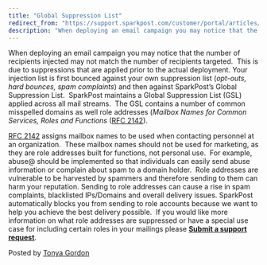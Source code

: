 ```yaml
---
title: "Global Suppression List"
redirect_from: "https://support.sparkpost.com/customer/portal/articles/2039628-global-suppression-list"
description: "When deploying an email campaign you may notice that the number of recipients injected may not match the number of recipients targeted This is due to suppressions that are applied prior to the actual deployment Your injection list is first bounced against your own suppression list opt outs hard bounces..."
---
```


When deploying an email campaign you may notice that the number of recipients injected may not match the number of recipients targeted.  This is due to suppressions that are applied prior to the actual deployment. Your injection list is first bounced against your own suppression list (*opt-outs, hard bounces, spam complaints*) and then against SparkPost’s Global Suppression List. 
SparkPost maintains a Global Suppression List (GSL) applied across all mail streams.  The GSL contains a number of common misspelled domains as well role addresses (*Mailbox Names for Common Services, Roles and Functions* ([RFC 2142](http://www.faqs.org/rfcs/rfc2142.html "RFC 2142")). 

[RFC 2142](http://www.faqs.org/rfcs/rfc2142.html "RFC 2142") assigns mailbox names to be used when contacting personnel at an organization.  These mailbox names should not be used for marketing, as they are role addresses built for functions, not personal use.  For example, abuse@ should be implemented so that individuals can easily send abuse information or complain about spam to a domain holder.  Role addresses are vulnerable to be harvested by spammers and therefore sending to them can harm your reputation. Sending to role addresses can cause a rise in spam complaints, blacklisted IPs/Domains and overall delivery issues.
SparkPost automatically blocks you from sending to role accounts because we want to help you achieve the best delivery possible.  If you would like more information on what role addresses are suppressed or have a special use case for including certain roles in your mailings please **[Submit a support request](https://support.sparkpost.com/customer/portal/emails/new?email[subject]=Web:%20Global%20Suppression%20List%20AQuery)**.

Posted by [Tonya Gordon](https://blog.sparkpost.com/author/tonya-gordon/ "Posts by Tonya Gordon")